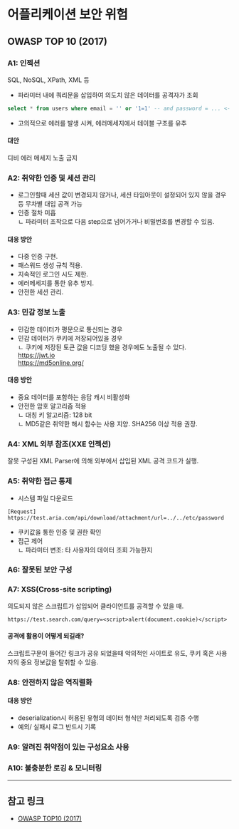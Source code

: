 # 어플리케이션 보안 위험
## OWASP TOP 10 (2017)
### A1: 인젝션
SQL, NoSQL, XPath, XML 등 

- 파라미터 내에 쿼리문을 삽입하여 의도치 않은 데이터를 공격자가 조회
```sql
select * from users where email = '' or '1=1' -- and password = ... <- 주석처리로 뒤에 패스워드 조건문은 날릴 수 있음
```
- 고의적으로 에러를 발생 시켜, 에러메세지에서 테이블 구조를 유추

#### 대안
디비 에러 메세지 노출 금지


### A2: 취약한 인증 및 세션 관리
- 로그인할때 세션 값이 변경되지 않거나, 세션 타임아웃이 설정되어 있지 않을 경우 등 무차별 대입 공격 가능
- 인증 절차 미흡<br/>
ㄴ 파라미터 조작으로 다음 step으로 넘어가거나 비밀번호를 변경할 수 있음.

#### 대응 방안
- 다중 인증 구현. 
- 패스워드 생성 규칙 적용. 
- 지속적인 로그인 시도 제한.
- 에러메세지를 통한 유추 방지.
- 안전한 세션 관리.

### A3: 민감 정보 노출
- 민감한 데이터가 평문으로 통신되는 경우
- 민감 데이터가 쿠키에 저장되어있을 경우<br/>
ㄴ 쿠키에 저장된 토큰 값을 디코딩 했을 경우에도 노출될 수 있다.<br/>
https://jwt.io<br/>
https://md5online.org/

#### 대응 방안
- 중요 데이터를 포함하는 응답 캐시 비활성화
- 안전한 암호 알고리즘 적용<br/>
  ㄴ 대칭 키 알고리즘: 128 bit<br/>
  ㄴ MD5같은 취약한 해시 함수는 사용 지양. SHA256 이상 적용 권장.


### A4: XML 외부 참조(XXE 인젝션)
잘못 구성된 XML Parser에 의해 외부에서 삽입된 XML 공격 코드가 실행.

### A5: 취약한 접근 통제
- 시스템 파일 다운로드 
```
[Request]
https://test.aria.com/api/download/attachment/url=../../etc/password
```
- 쿠키값을 통한 인증 및 권한 확인
- 접근 제어<br/>
  ㄴ 파라미터 변조: 타 사용자의 데이터 조회 가능한지

### A6: 잘못된 보안 구성

### A7: XSS(Cross-site scripting)
의도되지 않은 스크립트가 삽입되어 클라이언트를 공격할 수 있을 때.<br/>
```
https://test.search.com/query=<script>alert(document.cookie)</script>
```
#### 공격에 활용이 어떻게 되길래?
스크립트구문이 들어간 링크가 공유 되었을때 악의적인 사이트로 유도, 쿠키 혹은 사용자의 중요 정보값을 탈취할 수 있음.

### A8: 안전하지 않은 역직렬화
#### 대응 방안
- deserialization시 허용된 유형의 데이터 형식만 처리되도록 검증 수행
- 예외/ 실패시 로그 반드시 기록

### A9: 알려진 취약점이 있는 구성요소 사용

### A10: 불충분한 로깅 & 모니터링


<hr/>

## 참고 링크
- [OWASP TOP10 (2017)](https://www.owasp.org/images/b/bd/OWASP_Top_10-2017-ko.pdf)
